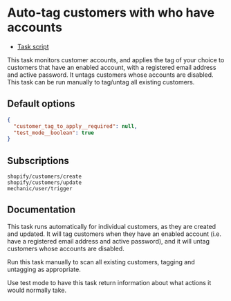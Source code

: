 # Auto-tag customers with who have accounts

* [Task script](./script.liquid)

This task monitors customer accounts, and applies the tag of your choice to customers that have an enabled account, with a registered email address and active password. It untags customers whose accounts are disabled. This task can be run manually to tag/untag all existing customers.

## Default options

```json
{
  "customer_tag_to_apply__required": null,
  "test_mode__boolean": true
}
```

## Subscriptions

```liquid
shopify/customers/create
shopify/customers/update
mechanic/user/trigger
```

## Documentation

This task runs automatically for individual customers, as they are created and updated. It will tag customers when they have an enabled account (i.e. have a registered email address and active password), and it will untag customers whose accounts are disabled.

Run this task manually to scan all existing customers, tagging and untagging as appropriate.

Use test mode to have this task return information about what actions it would normally take.